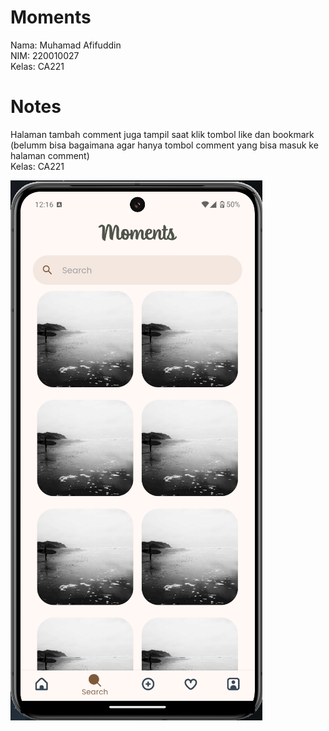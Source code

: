 # Moments

Nama: Muhamad Afifuddin <br />
NIM: 220010027 <br />
Kelas: CA221 <br />

# Notes

Halaman tambah comment juga tampil saat klik tombol like dan bookmark <br />
(belumm bisa bagaimana agar hanya tombol comment yang bisa masuk ke halaman comment) <br />
Kelas: CA221 <br />

![image alt](https://github.com/apippuM/mobile-programming-ca221/blob/3282f5cd70e26261abe93ff804be45a9c9717e4b/Screenshot%202024-11-03%20201619.png)